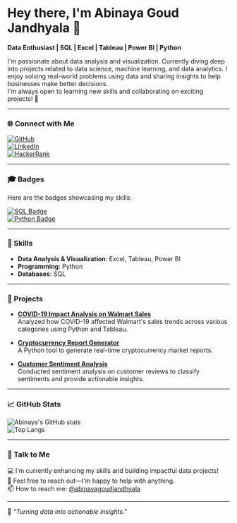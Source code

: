 
# Hey there, I'm Abinaya Goud Jandhyala 👋

**Data Enthusiast | SQL | Excel | Tableau | Power BI | Python**  

I'm passionate about data analysis and visualization. Currently diving deep into projects related to data science, machine learning, and data analytics. I enjoy solving real-world problems using data and sharing insights to help businesses make better decisions.  
I'm always open to learning new skills and collaborating on exciting projects! 🌟

---

### 🌐 Connect with Me
[![GitHub](https://img.shields.io/badge/GitHub-%2312100E.svg?style=flat&logo=github&logoColor=white)](https://github.com/abinayagoudjandhyala)  
[![LinkedIn](https://img.shields.io/badge/LinkedIn-%230A66C2.svg?style=flat&logo=linkedin&logoColor=white)](www.linkedin.com/in/abinayagoud)  
[![HackerRank](https://img.shields.io/badge/HackerRank-%2345B8D8.svg?style=flat&logo=hackerrank&logoColor=white)](https://www.hackerrank.com/profile/abinayagoud23)

---

### 🎓 Badges
Here are the badges showcasing my skills:

[![SQL Badge](https://img.shields.io/badge/SQL-%2312100E.svg?style=flat&logo=postgresql&logoColor=white)](https://www.hackerrank.com/profile/abinayagoud23)  
[![Python Badge](https://img.shields.io/badge/Python-%233776AB.svg?style=flat&logo=python&logoColor=white)](https://www.hackerrank.com/profile/abinayagoud23)  

---

### 🔧 Skills
- **Data Analysis & Visualization**: Excel, Tableau, Power BI  
- **Programming**: Python  
- **Databases**: SQL  

---

### 🚀 Projects

- **[COVID-19 Impact Analysis on Walmart Sales](https://github.com/abinayagoudjandhyala/covid19-walmart-sales-analysis)**  
  Analyzed how COVID-19 affected Walmart's sales trends across various categories using Python and Tableau.

- **[Cryptocurrency Report Generator](https://github.com/abinayagoudjandhyala/crypto-report-generator)**  
  A Python tool to generate real-time cryptocurrency market reports.

- **[Customer Sentiment Analysis](https://github.com/abinayagoudjandhyala/customer-sentiment-analysis)**  
  Conducted sentiment analysis on customer reviews to classify sentiments and provide actionable insights.

---

### 📈 GitHub Stats
![Abinaya's GitHub stats](https://github-readme-stats.vercel.app/api?username=abinayagoudjandhyala&show_icons=true&theme=radical)  
![Top Langs](https://github-readme-stats.vercel.app/api/top-langs/?username=abinayagoudjandhyala&layout=compact&theme=radical)

---

### 📝 Talk to Me
💻 I’m currently enhancing my skills and building impactful data projects!  
💬 Feel free to reach out—I'm happy to help with anything.  
📫 How to reach me: [@abinayagoudjandhyala](https://github.com/abinayagoudjandhyala)  

---

🌟 *"Turning data into actionable insights."*


<!--
**abinayagoudjandhyala/abinayagoudjandhyala** is a ✨ _special_ ✨ repository because its `README.md` (this file) appears on your GitHub profile.

Here are some ideas to get you started:

- 🔭 I’m currently working on ...
- 🌱 I’m currently learning ...
- 👯 I’m looking to collaborate on ...
- 🤔 I’m looking for help with ...
- 💬 Ask me about ...
- 📫 How to reach me: ...
- 😄 Pronouns: ...
- ⚡ Fun fact: ...
-->
